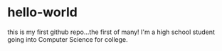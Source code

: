 # hello-world
this is my first github repo...the first of many!
I'm a high school student going into Computer Science for college.
